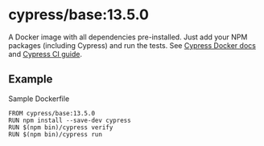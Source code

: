 <!-- WARNING: this file was autogenerated by generate-base-image.js -->
# cypress/base:13.5.0

A Docker image with all dependencies pre-installed.
Just add your NPM packages (including Cypress) and run the tests.
See [Cypress Docker docs](https://on.cypress.io/docker) and
[Cypress CI guide](https://on.cypress.io/ci).

## Example

Sample Dockerfile

```
FROM cypress/base:13.5.0
RUN npm install --save-dev cypress
RUN $(npm bin)/cypress verify
RUN $(npm bin)/cypress run
```
